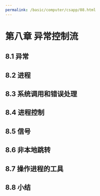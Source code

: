 ```yaml
---
permalink: /basic/computer/csapp/08.html
---
```


# 第八章 异常控制流

## 8.1 异常

## 8.2 进程

## 8.3 系统调用和错误处理

## 8.4 进程控制

## 8.5 信号

## 8.6 非本地跳转

## 8.7 操作进程的工具

## 8.8 小结
